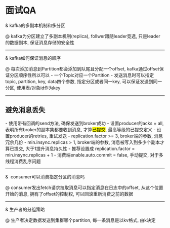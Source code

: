 # 面试QA

&  kafka的多副本机制和多分区

@  kafka为分区建立了多副本机制(replica), follwer跟随leader竞选, 只是leader的数据副本, 保证消息存储的安全性

---

&  kafka如何保证消息的顺序

@  每次添加消息到Partition都会添加到队尾且分配一个offset, kafka通过offset保证分区顺序性所以可以
     - 一个Topic对应一个Partition
     - 发送消息时可以指定topic, partition, key, data四个参数, 指定分区或者同一key, 可以保证发送到同一分区, 使用表/对象id作为key

---

## 避免消息丢失

- 使用带有回调的send方法, 确保发送到broker成功
- 设置producer的acks = all, 表明所有broker的副本集都要收到消息, 才算<mark class="hltr-pink">已提交</mark>, 最高等级的已提交定义
- 设置producer的retries, 重试发送
- replication.factor >= 3, broker端的参数, 消息冗余几份
- min.insync.replicas > 1, broker端的参数, 消息被写入到多少个副本才算已提交, 大于1提升消息持久性
- 推荐设置成 replication.factor = min.insync.replicas + 1
- 消费端enable.auto.commit = false, 手动提交, 对于多线程消费乱序问题

---

&  consumer可以消费指定分区的消息吗

@  consumer发出fetch请求拉取消息可以指定消息在日志中的offset, 从这个位置开始的消息, 拥有了offset的控制权, 可以回滚重新消费之前的数据

---

&  生产者的分组策略

@  生产者决定数据发送到集群哪个partition, 每一条消息是以kv格式, 由k决定